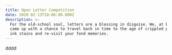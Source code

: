 ```yaml
---
title: Open Letter Competition
date: 2020-02-13T18:06:00.000Z
description: >-
  For the old-school soul, letters are a blessing in disguise. We, at Ellipsis
  came up with a chance to travel back in time to the age of crippled paper and
  ink stains and re-visit your fond memories.
---
```

dddd
